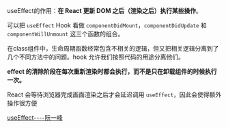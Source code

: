 useEffect的作用：**在 React 更新 DOM 之后（渲染之后）执行某些操作**。

可以把 `useEffect` Hook 看做 `componentDidMount`，`componentDidUpdate` 和 `componentWillUnmount` 这三个函数的组合。

在class组件中，生命周期函数经常包含不相关的逻辑，但又把相关逻辑分离到了几个不同方法中的问题。hook 允许我们按照代码的用途分离他们。

**effect 的清除阶段在每次重新渲染时都会执行，而不是只在卸载组件的时候执行一次。**

React 会等待浏览器完成画面渲染之后才会延迟调用 `useEffect`，因此会使得额外操作很方便









[useEffect----阮一峰](http://www.ruanyifeng.com/blog/2020/09/react-hooks-useeffect-tutorial.html)

